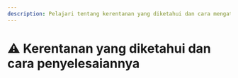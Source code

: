 ```yaml
---
description: Pelajari tentang kerentanan yang diketahui dan cara mengatasinya.
---
```


# ⚠️ Kerentanan yang diketahui dan cara penyelesaiannya
